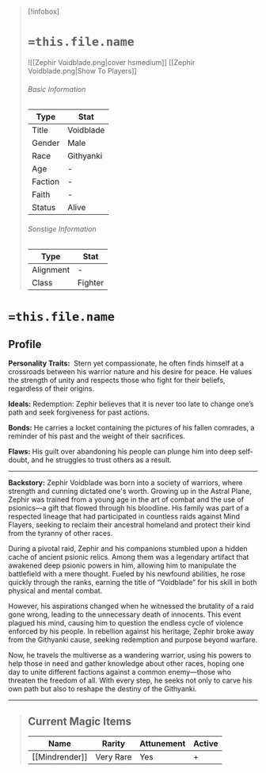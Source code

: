 > [!infobox]
> # `=this.file.name`
> ![[Zephir Voidblade.png|cover hsmedium]]
> [[Zephir Voidblade.png|Show To Players]]
> ###### Basic Information
> Type |  Stat |
> ---|---|
> Title | Voidblade |
> Gender | Male |
> Race | Githyanki |
> Age | - |
> Faction | - |
> Faith | - |
> Status | Alive |
> ###### Sonstige Information
> Type |  Stat |
> ---|---|
> Alignment | - |
> Class | Fighter |

# `=this.file.name`
## Profile

**Personality Traits:** 
Stern yet compassionate, he often finds himself at a crossroads between his warrior nature and his desire for peace.
He values the strength of unity and respects those who fight for their beliefs, regardless of their origins.

**Ideals:**
Redemption: Zephir believes that it is never too late to change one’s path and seek forgiveness for past actions.

**Bonds:**
He carries a locket containing the pictures of his fallen comrades, a reminder of his past and the weight of their sacrifices.

**Flaws:**
His guilt over abandoning his people can plunge him into deep self-doubt, and he struggles to trust others as a result.

---
**Backstory:**
Zephir Voidblade was born into a society of warriors, where strength and cunning dictated one's worth. Growing up in the Astral Plane, Zephir was trained from a young age in the art of combat and the use of psionics—a gift that flowed through his bloodline. His family was part of a respected lineage that had participated in countless raids against Mind Flayers, seeking to reclaim their ancestral homeland and protect their kind from the tyranny of other races.

During a pivotal raid, Zephir and his companions stumbled upon a hidden cache of ancient psionic relics. Among them was a legendary artifact that awakened deep psionic powers in him, allowing him to manipulate the battlefield with a mere thought. Fueled by his newfound abilities, he rose quickly through the ranks, earning the title of “Voidblade” for his skill in both physical and mental combat.

However, his aspirations changed when he witnessed the brutality of a raid gone wrong, leading to the unnecessary death of innocents. This event plagued his mind, causing him to question the endless cycle of violence enforced by his people. In rebellion against his heritage, Zephir broke away from the Githyanki cause, seeking redemption and purpose beyond warfare.

Now, he travels the multiverse as a wandering warrior, using his powers to help those in need and gather knowledge about other races, hoping one day to unite different factions against a common enemy—those who threaten the freedom of all. With every step, he seeks not only to carve his own path but also to reshape the destiny of the Githyanki.

---
> ## Current Magic Items
> Name |  Rarity | Attunement | Active |
> ---|---|---|---|
> [[Mindrender]] | Very Rare | Yes |+ |

